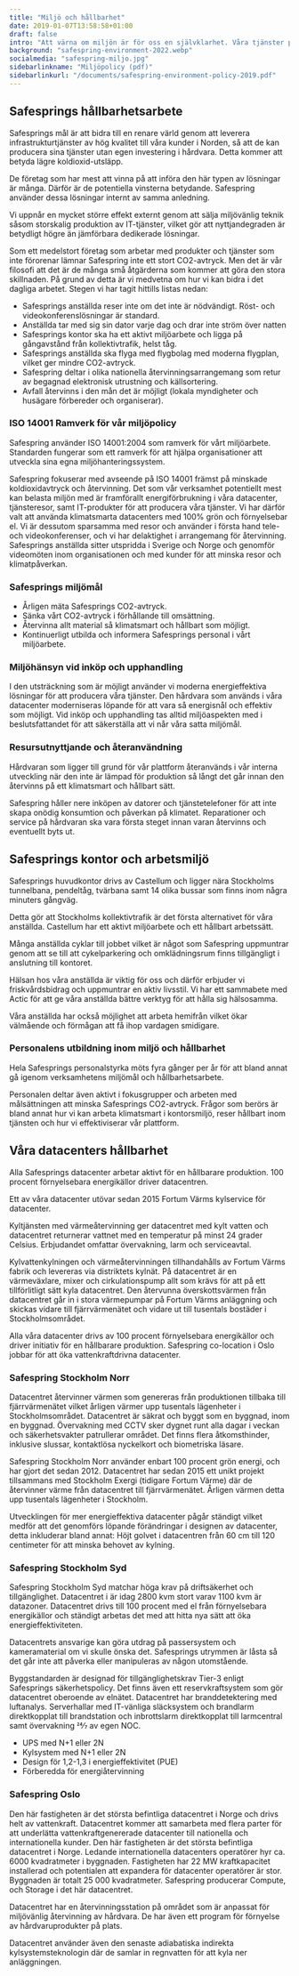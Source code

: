 ```yaml
---
title: "Miljö och hållbarhet"
date: 2019-01-07T13:58:58+01:00
draft: false
intro: "Att värna om miljön är för oss en självklarhet. Våra tjänster produceras i miljöeffektiva datahallar och vi har ett hållbart arbetssätt."
background: "safespring-environment-2022.webp"
socialmedia: "safespring-miljo.jpg"
sidebarlinkname: "Miljöpolicy (pdf)"
sidebarlinkurl: "/documents/safespring-environment-policy-2019.pdf"
---
```


## Safesprings hållbarhetsarbete

<div class="ingress"><p>Safesprings mål är att bidra till en renare värld genom att leverera infrastrukturtjänster av hög kvalitet till våra kunder i Norden, så att de kan producera sina tjänster utan egen investering i hårdvara. Detta kommer att betyda lägre koldioxid-utsläpp.</p></div>

De företag som har mest att vinna på att införa den här typen av lösningar är många. Därför är de potentiella vinsterna betydande. Safespring använder dessa lösningar internt av samma anledning.

Vi uppnår en mycket större effekt externt genom att sälja miljövänlig teknik såsom storskalig produktion av IT-tjänster, vilket gör att nyttjandegraden är betydligt högre än jämförbara dedikerade lösningar.

Som ett medelstort företag som arbetar med produkter och tjänster som inte förorenar lämnar Safespring inte ett stort CO2-avtryck. Men det är vår filosofi att det är de många små åtgärderna som kommer att göra den stora skillnaden. På grund av detta är vi medvetna om hur vi kan bidra i det dagliga arbetet. Stegen vi har tagit hittills listas nedan:

- Safesprings anställda reser inte om det inte är nödvändigt. Röst- och videokonferenslösningar är standard.
- Anställda tar med sig sin dator varje dag och drar inte ström över natten
- Safesprings kontor ska ha ett aktivt miljöarbete och ligga på gångavstånd från kollektivtrafik, helst tåg.
- Safesprings anställda ska flyga med flygbolag med moderna flygplan, vilket ger mindre CO2-avtryck.
- Safespring deltar i olika nationella återvinningsarrangemang som retur av begagnad elektronisk utrustning och källsortering.
- Avfall återvinns i den mån det är möjligt (lokala myndigheter och husägare förbereder och organiserar).

### ISO 14001 Ramverk för vår miljöpolicy

Safespring använder ISO 14001:2004 som ramverk för vårt miljöarbete. Standarden fungerar som ett ramverk för att hjälpa organisationer att utveckla sina egna miljöhanteringssystem.

Safespring fokuserar med avseende på ISO 14001 främst på minskade koldioxidavtryck och återvinning. Det som vår verksamhet potentiellt mest kan belasta miljön med är framförallt energiförbrukning i våra datacenter, tjänsteresor, samt IT-produkter för att producera våra tjänster. Vi har därför valt att använda klimatsmarta datacenters med 100% grön och förnyelsebar el. Vi är dessutom sparsamma med resor och använder i första hand tele- och videokonferenser, och vi har delaktighet i arrangemang för återvinning. Safesprings anställda sitter utspridda i Sverige och Norge och genomför videomöten inom organisationen och med kunder för att minska resor och klimatpåverkan.

### Safesprings miljömål

- Årligen mäta Safesprings CO2-avtryck.
- Sänka vårt CO2-avtryck i förhållande till omsättning.
- Återvinna allt material så klimatsmart och hållbart som möjligt.
- Kontinuerligt utbilda och informera Safesprings personal i vårt miljöarbete.

### Miljöhänsyn vid inköp och upphandling

I den utsträckning som är möjligt använder vi moderna energieffektiva lösningar för att producera våra tjänster. Den hårdvara som används i våra datacenter moderniseras löpande för att vara så energisnål och effektiv som möjligt.  Vid inköp och upphandling tas alltid miljöaspekten med i beslutsfattandet för att säkerställa att vi når våra satta miljömål.

### Resursutnyttjande och återanvändning

Hårdvaran som ligger till grund för vår plattform återanvänds i vår interna utveckling när den inte är lämpad för produktion så långt det går innan den återvinns på ett klimatsmart och hållbart sätt.

Safespring håller nere inköpen av datorer och tjänstetelefoner för att inte skapa onödig konsumtion och påverkan på klimatet. Reparationer och service på hårdvaran ska vara första steget innan varan återvinns och eventuellt byts ut.

## Safesprings kontor och arbetsmiljö

<div class="ingress"><p>Safesprings huvudkontor drivs av Castellum och ligger nära Stockholms tunnelbana, pendeltåg, tvärbana samt 14 olika bussar som finns inom några minuters gångväg.</p></div>

Detta gör att Stockholms kollektivtrafik är det första alternativet för våra anställda. Castellum har ett aktivt miljöarbete och ett hållbart arbetssätt.

Många anställda cyklar till jobbet vilket är något som Safespring uppmuntrar genom att se till att cykelparkering och omklädningsrum finns tillgängligt i anslutning till kontoret.

Hälsan hos våra anställda är viktig för oss och därför erbjuder vi friskvårdsbidrag och uppmuntrar en aktiv livsstil. Vi har ett sammabete med Actic för att ge våra anställda bättre verktyg för att hålla sig hälsosamma.

Våra anställda har också möjlighet att arbeta hemifrån vilket ökar välmående och förmågan att få ihop vardagen smidigare.

### Personalens utbildning inom miljö och hållbarhet

Hela Safesprings personalstyrka möts fyra gånger per år för att bland annat gå igenom verksamhetens miljömål och hållbarhetsarbete.

Personalen deltar även aktivt i fokusgrupper och arbeten med målsättningen att minska Safesprings CO2-avtryck. Frågor som berörs är bland annat hur vi kan arbeta klimatsmart i kontorsmiljö, reser hållbart inom tjänsten och hur vi effektiviserar vår plattform.

## Våra datacenters hållbarhet

<div class="ingress"><p>Alla Safesprings datacenter arbetar aktivt för en hållbarare produktion. 100 procent förnyelsebara energikällor driver datacentren.</p></div>

Ett av våra datacenter utövar sedan 2015 Fortum Värms kylservice för datacenter.

Kyltjänsten med värmeåtervinning ger datacentret med kylt vatten och datacentret returnerar vattnet med en temperatur på minst 24 grader Celsius. Erbjudandet omfattar övervakning, larm och serviceavtal.

Kylvattenkylningen och värmeåtervinningen tillhandahålls av Fortum Värms fabrik och levereras via distriktets kylnät. På datacentret är en värmeväxlare, mixer och cirkulationspump allt som krävs för att på ett tillförlitligt sätt kyla datacentret. Den återvunna överskottsvärmen från datacentret går in i stora värmepumpar på Fortum Värms anläggning och skickas vidare till fjärrvärmenätet och vidare ut till tusentals bostäder i Stockholmsområdet.

Alla våra datacenter drivs av 100 procent förnyelsebara energikällor och driver initiativ för en hållbarare produktion. Safespring co-location i Oslo jobbar för att öka vattenkraftdrivna datacenter.

### Safespring Stockholm Norr

Datacentret återvinner värmen som genereras från produktionen tillbaka till fjärrvärmenätet vilket årligen värmer upp tusentals lägenheter i Stockholmsområdet. Datacentret är säkrat och byggt som en byggnad, inom en byggnad. Övervakning med CCTV sker dygnet runt alla dagar i veckan och säkerhetsvakter patrullerar området. Det finns flera åtkomsthinder, inklusive slussar, kontaktlösa nyckelkort och biometriska läsare.

Safespring Stockholm Norr använder enbart 100 procent grön energi, och har gjort det sedan 2012. Datacentret har sedan 2015 ett unikt projekt tillsammans med Stockholm Exergi (tidigare Fortum Värme) där de återvinner värme från datacentret till fjärrvärmenätet. Årligen värmen detta upp tusentals lägenheter i Stockholm.

Utvecklingen för mer energieffektiva datacenter pågår ständigt vilket medför att det genomförs löpande förändringar i designen av datacenter, detta inkluderar bland annat: Höjt golvet i datacentren från 60 cm till 120 centimeter för att minska behovet av kylning.

### Safespring Stockholm Syd

Safespring Stockholm Syd matchar höga krav på driftsäkerhet och tillgänglighet.
Datacentret i är idag 2800 kvm stort varav 1100 kvm är datazoner. Datacentret drivs till 100 procent med el från förnyelsebara energikällor och ständigt arbetas det med att hitta nya sätt att öka energieffektiviteten.

Datacentrets ansvarige kan göra utdrag på passersystem och kameramaterial om vi skulle önska det. Safesprings utrymmen är låsta så det går inte att påverka eller manipuleras av någon utomstående.

Byggstandarden är designad för tillgänglighetskrav Tier-3 enligt Safesprings säkerhetspolicy. Det finns även ett reservkraftsystem som gör datacentret oberoende av elnätet. Datacentret har branddetektering med luftanalys. Serverhallar med IT-vänliga släcksystem och brandlarm direktkopplat till brandstation och inbrottslarm direktkopplat till larmcentral samt övervakning 24⁄7 av egen NOC.

- UPS med N+1 eller 2N
- Kylsystem med N+1 eller 2N
- Design för 1,2-1,3 i energieffektivitet (PUE)
- Förberedda för energiåtervinning

### Safespring Oslo

Den här fastigheten är det största befintliga datacentret i Norge och drivs helt av vattenkraft.
Datacentret kommer att samarbeta med flera parter för att underlätta vattenkraftgenererade datacenter till nationella och internationella kunder. Den här fastigheten är det största befintliga datacentret i Norge. Ledande internationella datacenters operatörer hyr ca. 6000 kvadratmeter i byggnaden. Fastigheten har 22 MW kraftkapacitet installerad och potentialen att expandera för datacenter operatörer är stor. Byggnaden är totalt 25 000 kvadratmeter. Safespring producerar Compute, och Storage i det här datacentret.

Datacentret har en återvinningsstation på området som är anpassat för miljövänlig återvinning av hårdvara. De har även ett program för förnyelse av hårdvaruprodukter på plats.

Datacentret använder även den senaste adiabatiska indirekta kylsystemsteknologin där de samlar in regnvatten för att kyla ner anläggningen.
